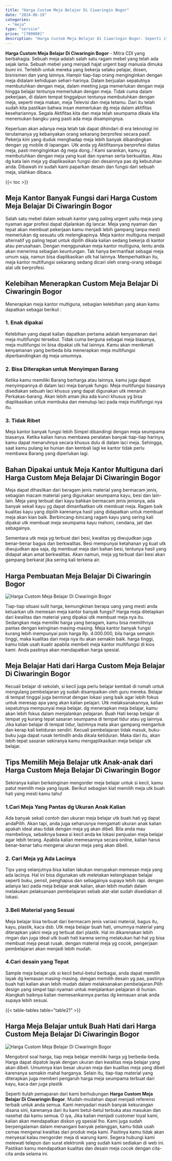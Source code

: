 ```yaml
---
title: "Harga Custom Meja Belajar Di Ciwaringin Bogor"
date: "2024-06-19"
categories:
 - "meja"
type: "service"
price: "[700000]"
description: "Harga Custom Meja Belajar Di Ciwaringin Bogor. Seperti itulah pemaparan dari kami berhubungan **Harga Custom Meja Belajar Di Ciwaringin Bogor**. Mudah-mudaha..."
---
```


**Harga Custom Meja Belajar Di Ciwaringin Bogor** - Mitra CDI yang berbahagia. Sebuah meja adalah salah satu ragam mebel yang telah ada sejak lama. Sebuah mebel yang menjadi hajat urgent bagi manusia dimuka bumi ini. Terlebih untuk mereka yang bekerja selaku pelajar, dosen, bisnismen dan yang lainnya. Hampir tiap-tiap orang menginginkan dengan meja didalam kehidupan sehari-harinya. Dalam berjualan sepatutnya membutuhkan dengan meja, dalam meeting juga memerlukan dengan meja hingga belajar tentunya memerlukan dengan meja. Tidak cuma dalam pekerjaan, di dalam tempat tinggalpun tentunya membutuhkan dengan meja, seperti meja makan, meja Televisi dan meja tetamu. Dari itu telah sudah kita pastikan bahwa insan memerlukan dg meja dalam aktifitas kesehariannya. Segala Aktifitas kita dan meja telah seumpama dikala kita menemukan bangku yang pasti ada meja disampingnya.

Keperluan akan adanya meja telah tak dapat dihindari di era teknologi ini terutamanya yg kebanyakan orang sekarang berprofesi secara pasif. Pekerja kini yang duduk menghadap meja lebih banyak dibandingkan dengan yg mobile di lapangan. Utk anda yg Aktifitasnya berprofesi diatas meja, pasti menginginkan dg meja dong..! Kami sarankan, kamu yg membutuhkan dengan meja yang kuat dan nyaman serta berkualitas. Atau dg kata lain meja yg diaplikasikan fungsi dan desainnya pas dg kebutuhan anda. Dibawah ini sudah kami paparkan desain dan fungsi dari sebuah meja, silahkan dibaca.

{{< toc >}}

## Meja Kantor Banyak Fungsi dari Harga Custom Meja Belajar Di Ciwaringin Bogor

Salah satu mebel dalam sebuah kantor yang paling urgent yaitu meja yang nyaman agar profesi dapat dijalankan dg lancar. Meja yang nyaman dan tepat akan membuat pekerjaan kamu menjadi lebih gampang tanpa mesti memerlukan dg sesuatu utk melengkapinya. Meja kantor multiguna menjadi alternatif yg paling tepat untuk dipilih dikala kalian sedang bekerja di kantor atau perusahaan. Dengan menggunakan meja kantor multiguna, tentu anda akan menerima sebagian keuntungan. Tak hanya bermanfaat sebagai meja umum saja, namun bisa diaplikasikan utk hal lainnya. Memperhatikan itu, meja kantor multifungsi sekarang sedang dicari oleh orang-orang sebagai alat utk berprofesi.

## Kelebihan Menerapkan Custom Meja Belajar Di Ciwaringin Bogor

Menerapkan meja kantor multiguna, sebagian kelebihan yang akan kamu dapatkan sebagai berikut :

### 1\. Enak dipakai

Kelebihan yang dapat kalian dapatkan pertama adalah kenyamanan dari meja multifungsi tersebut. Tidak cuma berguna sebagai meja biasanya, meja multifungsi ini bisa dipakai utk hal lainnya. Kamu akan menikmati kenyamanan yang berbeda bila menerapkan meja multifungsi diperbandingkan dg meja umumnya.

### 2\. Bisa Diterapkan untuk Menyimpan Barang

Ketika kamu memiliki Barang berharga atau lainnya, kamu juga dapat menyimpannya di dalam laci meja banyak fungsi. Meja multifungsi biasanya disediakan sebuah laci khusus yang dapat digunakan utk menaruh Perkakas-barang. Akan lebih aman jika ada kunci khusus yg bisa diaplikasikan untuk membuka dan menutup laci pada meja multifungsi nya itu.

### 3\. Tidak Ribet

Meja kantor banyak fungsi lebih Simpel dibandingi dengan meja seumpama biasanya. Ketika kalian harus membawa peralatan banyak tiap-tiap harinya, kamu dapat menaruhnya secara khusus dulu di dalam laci meja. Sehingga, saat kamu pulang ke hunian dan kembali lagi ke kantor tidak perlu membawa Barang yang diperlukan lagi.

## Bahan Dipakai untuk Meja Kantor Multiguna dari Harga Custom Meja Belajar Di Ciwaringin Bogor

Meja dapat dihasilkan dari beragam jenis material yang bermacam jenis, sebagian macam material yang digunakan seumpama kayu, besi dan lain-lain. Meja yang terbuat dari kayu bahkan bermacam jenis jenisnya, ada banyak sekali kayu yg dapat dimanfaatkan utk membuat meja. Ragam baik kualitas kayu yang dipilih karenanya hasil yang didapatkan untuk membuat meja akan kian baik. Berbincang-bincang ragam kayu yang sering kali dipakai utk membuat meja seumpama kayu mahoni, cendana, jati dan sebagainya.

Sementara utk meja yg terbuat dari besi, kwalitas yg diwujudkan juga benar-benar bagus dan berkwalitas. Besi mempunyai ketahanan yg kuat utk diwujudkan apa saja, dg membuat meja dari bahan besi, tentunya hasil yang didapat akan amat berkwalitas. Akan namun, meja yg terbuat dari besi akan gampang berkarat jika sering kali terkena air.

## Harga Pembuatan Meja Belajar Di Ciwaringin Bogor

![Harga Custom Meja Belajar Di Ciwaringin Bogor](/images/meja/meja-dewasa-007.jpg)

Tiap-tiap situasi sulit harga, kemungkinan berapa uang yang mesti anda keluarkan utk memesan meja kantor banyak fungsi? Harga meja ditetapkan dari kwalitas dan material yang dipakai utk membuat meja nya itu. Sedangkan meja memiliki harga yang beragam, kamu bisa memilihnya pantas dengan keinginan masing-masing. Meja kantor banyak fungsi kurang lebih mempunyai poin harga Rp. 4.000.000, bila harga semakin tinggi, maka kualitas dari meja nya itu akan semakin baik. harga tinggi, kamu tidak usah kuatir apabila membeli meja kantor multifungsi di kios kami. Anda pastinya akan mendapatkan harga spesial.

## Meja Belajar Hati dari Harga Custom Meja Belajar Di Ciwaringin Bogor

Kecuali belajar di sekolah, si kecil juga perlu belajar kembali di rumah untuk mengulang pembelajaran yg sudah disampaikan oleh guru mereka. Belajar di tempat tinggal juga berminat dengan lokasi yang baik agar lebih fokus untuk meresap apa yang akan kalian pelajari. Utk melaksanakannya, kalian sepatutnya mempunyai meja belajar. dg menerapkan meja belajar, kamu akan lebih fokus dalam menjalankan pelajaran. Buah Hati kerap belajar di tempat yg kurang tepat sasaran seumpama di tempat tidur atau yg lainnya. Jika kalian belajar di tempat tidur, lazimnya mata akan gampang mengantuk dan kerap kali ketiduran sendiri. Kecuali pembelajaran tidak masuk, buku-buku juga dapat rusak tertindih anda dikala ketiduran. Maka dari itu, akan lebih tepat sasaran sekiranya kamu mengaplikasikan meja belajar utk belajar.

## Tips Memilih Meja Belajar utk Anak-anak dari Harga Custom Meja Belajar Di Ciwaringin Bogor

Sekiranya kalian berkeinginan mengorder meja belajar untuk si kecil, kamu patut memilih meja yang layak. Berikut sebagian kiat memilih meja utk buah hati yang mesti kamu tahu!

### 1.Cari Meja Yang Pantas dg Ukuran Anak Kalian

Ada banyak sekali contoh dan ukuran meja belajar utk buah hati yg dapat andaPilih. Akan tapi, anda juga seharusnya mengamati ukuran anak kalian apakah ideal atau tidak dengan meja yg akan dibeli. Bila anda mau membelinya, sebaiknya bawa si kecil anda ke lokasi penjualan meja belajar agar lebih terang. Apabila kalian memesannya secara online, kalian harus benar-benar tahu mengenai ukuran meja yang akan dibeli.

### 2\. Cari Meja yg Ada Lacinya

Tips yang selanjutnya bisa kalian lakukan merupakan memesan meja yang ada lacinya. Hal ini bisa digunakan utk meletakan kelengkapan belajar seperti buku, pensil, penghapus dan sebagainya supaya lebih rapi. dengan adanya laci pada meja belajar anak kalian, akan lebih mudah dalam melakukan pelaksanaan pembelajaran sebab alat-alat sudah disediakan di lokasi.

### 3.Beli Material yang Sesuai

Meja belajar bisa terbuat dari bermacam jenis variasi material, bagus itu, kayu, plastik, kaca dsb. Utk meja belajar buah hati, umumnya material yang diterapkan yakni meja yg terbuat dari plastik. Hal ini dikarenakan lebih ringan dan juga ideal utk buah hati karena sering melakukan hal-hal yg bisa membuat meja pesat rusak. dengan material meja yg cocok, pengerjaan pembelajaran akan menjadi lebih mudah.

### 4.Cari desain yang Tepat

Sample meja belajar utk si kecil betul-betul berbagai, anda dapat memilih layak dg kemauan masing-masing. dengan memilih desain yg pas, pastinya buah hati kalian akan lebih mudah dalam melaksanakan pembelajaran.Pilih design yang simpel tapi nyaman untuk menjalankan pelajaran di hunian. Alangkah baiknya kalian memesankannya pantas dg kemauan anak anda supaya lebih sesuai.

{{< table-tables table="table21" >}}

## Harga Meja Belajar untuk Buah Hati dari Harga Custom Meja Belajar Di Ciwaringin Bogor

![Harga Custom Meja Belajar Di Ciwaringin Bogor](/images/meja/meja-anak-003.jpg)

Mengobrol soal harga, tiap meja belajar memiliki harga yg berbeda-beda. Harga dapat dipatok layak dengan ukuran dan kwalitas meja belajar yang akan dibeli. Umumnya kian besar ukuran meja dan kualitas meja yang dibeli karenanya semakin mahal harganya. Selain itu, tiap-tiap material yang diterapkan juga memberi pengaruh harga meja seumpama terbuat dari kayu, kaca dan juga plastik

Seperti itulah pemaparan dari kami berhubungan **Harga Custom Meja Belajar Di Ciwaringin Bogor**. Mudah-mudahan dapat menjadi referensi terbaik untuk anda semua. Kami menyadari masih banyak kekurangan disana sini, karenanya dari itu kami betul-betul terbuka atas masukan dan nasehat dai kamu semua. O iya, Jika kalian menjadi customer loyal kami, kalian akan mendapatkan diskon yg spesial lho. Kami juga sudah berpengalaman dalam menangani banyak pelanggan, kamu tidak usah cemas mengenai kwalitas dari produk meja kami. Pastinya kamu tidak akan menyesal kalau mengorder meja di warung kami. Segera hubungi kami melewati telepon dan surat elektronik yang sudah kami sediakan di web ini. Pastikan kamu mendapatkan kualitas dan desain meja cocok dengan cita-cita anda selama ini.
